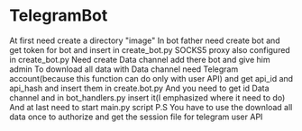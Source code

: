 # TelegramBot
At first need create a directory "image"
In bot father need create bot and get token for bot and insert in create_bot.py
SOCKS5 proxy also configured in create_bot.py
Need create Data channel add there bot and give him admin
To download all data with Data channel need Telegram account(because this function can do only with user API) and get api_id and api_hash and
insert them in create.bot.py
And you need to get id Data channel and in bot_handlers.py insert it(I emphasized where it need to do)
And at last need to start main.py script
P.S You have to use the download all data once to authorize and get the session file for telegram user API

